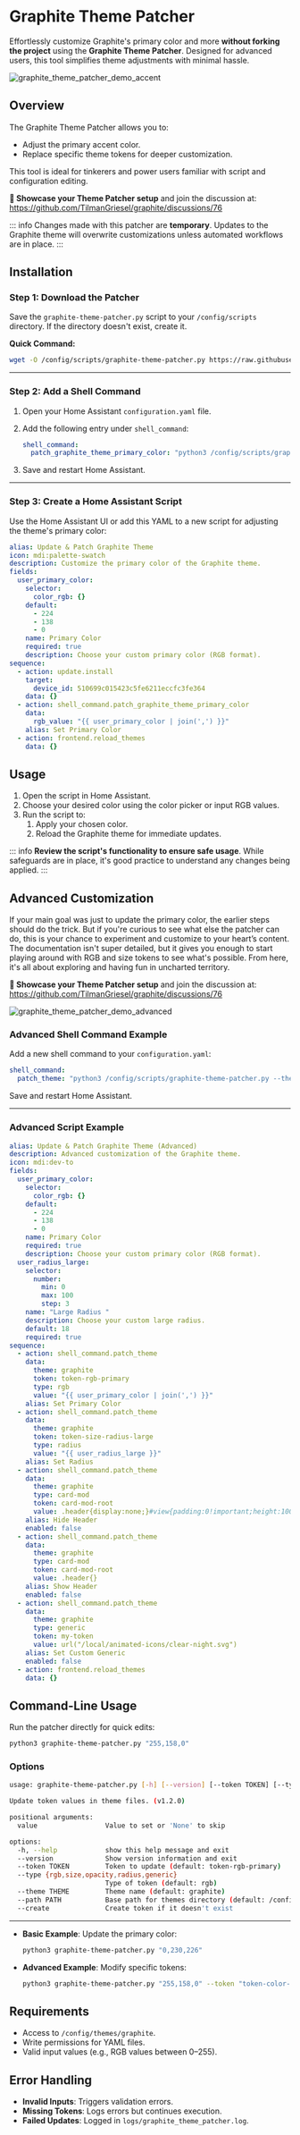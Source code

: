 # Graphite Theme Patcher

Effortlessly customize Graphite's primary color and more **without forking the project** using the **Graphite Theme Patcher**. Designed for advanced users, this tool simplifies theme adjustments with minimal hassle.

![graphite_theme_patcher_demo_accent](/assets/gif/graphite_theme_patcher_demo_accent.gif)

## Overview

The Graphite Theme Patcher allows you to:

- Adjust the primary accent color.
- Replace specific theme tokens for deeper customization.

This tool is ideal for tinkerers and power users familiar with script and configuration editing.

**🎨 Showcase your Theme Patcher setup** and join the discussion at: https://github.com/TilmanGriesel/graphite/discussions/76

::: info
Changes made with this patcher are **temporary**. Updates to the Graphite theme will overwrite customizations unless automated workflows are in place.
:::

## Installation

### **Step 1: Download the Patcher**

Save the `graphite-theme-patcher.py` script to your `/config/scripts` directory. If the directory doesn't exist, create it.

**Quick Command:**

```bash
wget -O /config/scripts/graphite-theme-patcher.py https://raw.githubusercontent.com/TilmanGriesel/graphite/refs/heads/main/extras/theme-patcher/graphite-theme-patcher.py
```

---

### **Step 2: Add a Shell Command**

1. Open your Home Assistant `configuration.yaml` file.
2. Add the following entry under `shell_command`:

   ```yaml
   shell_command:
     patch_graphite_theme_primary_color: "python3 /config/scripts/graphite-theme-patcher.py --value '{{ rgb_value }}'"
   ```

3. Save and restart Home Assistant.

---

### **Step 3: Create a Home Assistant Script**

Use the Home Assistant UI or add this YAML to a new script for adjusting the theme's primary color:

```yaml
alias: Update & Patch Graphite Theme
icon: mdi:palette-swatch
description: Customize the primary color of the Graphite theme.
fields:
  user_primary_color:
    selector:
      color_rgb: {}
    default:
      - 224
      - 138
      - 0
    name: Primary Color
    required: true
    description: Choose your custom primary color (RGB format).
sequence:
  - action: update.install
    target:
      device_id: 510699c015423c5fe6211eccfc3fe364
    data: {}
  - action: shell_command.patch_graphite_theme_primary_color
    data:
      rgb_value: "{{ user_primary_color | join(',') }}"
    alias: Set Primary Color
  - action: frontend.reload_themes
    data: {}
```

## Usage

1. Open the script in Home Assistant.
2. Choose your desired color using the color picker or input RGB values.
3. Run the script to:
   1. Apply your chosen color.
   2. Reload the Graphite theme for immediate updates.

::: info
**Review the script's functionality to ensure safe usage**. While safeguards are in place, it's good practice to understand any changes being applied.
:::

## Advanced Customization

If your main goal was just to update the primary color, the earlier steps should do the trick. But if you're curious to see what else the patcher can do, this is your chance to experiment and customize to your heart’s content. The documentation isn't super detailed, but it gives you enough to start playing around with RGB and size tokens to see what's possible. From here, it's all about exploring and having fun in uncharted territory.

**🎨 Showcase your Theme Patcher setup** and join the discussion at: https://github.com/TilmanGriesel/graphite/discussions/76

![graphite_theme_patcher_demo_advanced](/assets/gif/graphite_theme_patcher_demo_advanced.gif)

### Advanced Shell Command Example

Add a new shell command to your `configuration.yaml`:

```yaml
shell_command:
  patch_theme: "python3 /config/scripts/graphite-theme-patcher.py --theme '{{ theme }}' --token '{{ token }}' --type '{{ type }}' --create --value '{{ value }}'"
```

Save and restart Home Assistant.

---

### Advanced Script Example

```yaml
alias: Update & Patch Graphite Theme (Advanced)
description: Advanced customization of the Graphite theme.
icon: mdi:dev-to
fields:
  user_primary_color:
    selector:
      color_rgb: {}
    default:
      - 224
      - 138
      - 0
    name: Primary Color
    required: true
    description: Choose your custom primary color (RGB format).
  user_radius_large:
    selector:
      number:
        min: 0
        max: 100
        step: 3
    name: "Large Radius "
    description: Choose your custom large radius.
    default: 18
    required: true
sequence:
  - action: shell_command.patch_theme
    data:
      theme: graphite
      token: token-rgb-primary
      type: rgb
      value: "{{ user_primary_color | join(',') }}"
    alias: Set Primary Color
  - action: shell_command.patch_theme
    data:
      theme: graphite
      token: token-size-radius-large
      type: radius
      value: "{{ user_radius_large }}"
    alias: Set Radius
  - action: shell_command.patch_theme
    data:
      theme: graphite
      type: card-mod
      token: card-mod-root
      value: .header{display:none;}#view{padding:0!important;height:100vh!important;}
    alias: Hide Header
    enabled: false
  - action: shell_command.patch_theme
    data:
      theme: graphite
      type: card-mod
      token: card-mod-root
      value: .header{}
    alias: Show Header
    enabled: false
  - action: shell_command.patch_theme
    data:
      theme: graphite
      type: generic
      token: my-token
      value: url("/local/animated-icons/clear-night.svg")
    alias: Set Custom Generic
    enabled: false
  - action: frontend.reload_themes
    data: {}
```

## Command-Line Usage

Run the patcher directly for quick edits:

```bash
python3 graphite-theme-patcher.py "255,158,0"
```

### Options

```bash
usage: graphite-theme-patcher.py [-h] [--version] [--token TOKEN] [--type {rgb,size,opacity,radius,generic}] [--theme THEME] [--path PATH] [--create] [value]

Update token values in theme files. (v1.2.0)

positional arguments:
  value                 Value to set or 'None' to skip

options:
  -h, --help            show this help message and exit
  --version             Show version information and exit
  --token TOKEN         Token to update (default: token-rgb-primary)
  --type {rgb,size,opacity,radius,generic}
                        Type of token (default: rgb)
  --theme THEME         Theme name (default: graphite)
  --path PATH           Base path for themes directory (default: /config/themes)
  --create              Create token if it doesn't exist
```

---

- **Basic Example**: Update the primary color:
  ```bash
  python3 graphite-theme-patcher.py "0,230,226"
  ```
- **Advanced Example**: Modify specific tokens:
  ```bash
  python3 graphite-theme-patcher.py "255,158,0" --token "token-color-feedback-info"
  ```

## Requirements

- Access to `/config/themes/graphite`.
- Write permissions for YAML files.
- Valid input values (e.g., RGB values between 0–255).

## Error Handling

- **Invalid Inputs**: Triggers validation errors.
- **Missing Tokens**: Logs errors but continues execution.
- **Failed Updates**: Logged in `logs/graphite_theme_patcher.log`.
